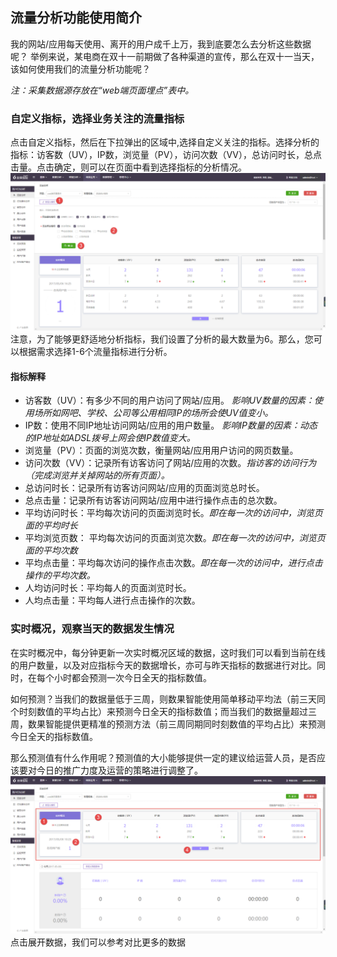 ## 流量分析功能使用简介
我的网站/应用每天使用、离开的用户成千上万，我到底要怎么去分析这些数据呢？
举例来说，某电商在双十一前期做了各种渠道的宣传，那么在双十一当天，该如何使用我们的流量分析功能呢？

_注：采集数据源存放在“web端页面埋点”表中。_

### 自定义指标，选择业务关注的流量指标
点击自定义指标，然后在下拉弹出的区域中,选择自定义关注的指标。选择分析的指标：访客数（UV），IP数，浏览量（PV），访问次数（VV），总访问时长，总点击量。点击确定，则可以在页面中看到选择指标的分析情况。
![](/assets/traffic/6.png)
注意，为了能够更舒适地分析指标，我们设置了分析的最大数量为6。那么，您可以根据需求选择1-6个流量指标进行分析。
#### 指标解释
* 访客数（UV）：有多少不同的用户访问了网站/应用。
_影响UV数量的因素：使用场所如网吧、学校、公司等公用相同IP的场所会使UV值变小。_
* IP数：使用不同IP地址访问网站/应用的用户数量。
_影响IP数量的因素：动态的IP地址如ADSL拨号上网会使IP数值变大。_
* 浏览量（PV）：页面的浏览次数，衡量网站/应用用户访问的网页数量。
* 访问次数（VV）：记录所有访客访问了网站/应用的次数。_指访客的访问行为（完成浏览并关掉网站的所有页面）。_
* 总访问时长：记录所有访客访问网站/应用的页面浏览总时长。
* 总点击量：记录所有访客访问网站/应用中进行操作点击的总次数。
* 平均访问时长：平均每次访问的页面浏览时长。_即在每一次的访问中，浏览页面的平均时长_
* 平均浏览页数： 平均每次访问的页面浏览次数。_即在每一次的访问中，浏览页面的平均次数_
* 平均点击量：平均每次访问的操作点击次数。_即在每一次的访问中，进行点击操作的平均次数。_
* 人均访问时长：平均每人的页面浏览时长。
* 人均点击量：平均每人进行点击操作的次数。

### 实时概况，观察当天的数据发生情况
在实时概况中，每分钟更新一次实时概况区域的数据，这时我们可以看到当前在线的用户数量，以及对应指标今天的数据增长，亦可与昨天指标的数据进行对比。同时，在每个小时都会预测一次今日全天的指标数值。

如何预测？当我们的数据量低于三周，则数果智能使用简单移动平均法（前三天同个时刻数值的平均占比）来预测今日全天的指标数值；而当我们的数据量超过三周，数果智能提供更精准的预测方法（前三周同期同时刻数值的平均占比）来预测今日全天的指标数值。

那么预测值有什么作用呢？预测值的大小能够提供一定的建议给运营人员，是否应该要对今日的推广力度及运营的策略进行调整了。
![](/assets/traffic/7.png)
点击展开数据，我们可以参考对比更多的数据